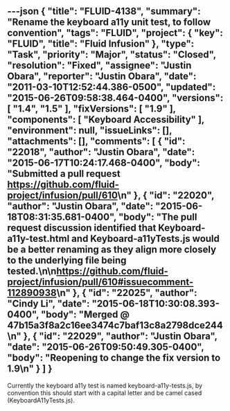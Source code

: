 ---json
{
  "title": "FLUID-4138",
  "summary": "Rename the keyboard a11y unit test, to follow convention",
  "tags": "FLUID",
  "project": {
    "key": "FLUID",
    "title": "Fluid Infusion"
  },
  "type": "Task",
  "priority": "Major",
  "status": "Closed",
  "resolution": "Fixed",
  "assignee": "Justin Obara",
  "reporter": "Justin Obara",
  "date": "2011-03-10T12:52:44.386-0500",
  "updated": "2015-06-26T09:58:38.464-0400",
  "versions": [
    "1.4",
    "1.5"
  ],
  "fixVersions": [
    "1.9"
  ],
  "components": [
    "Keyboard Accessibility"
  ],
  "environment": null,
  "issueLinks": [],
  "attachments": [],
  "comments": [
    {
      "id": "22018",
      "author": "Justin Obara",
      "date": "2015-06-17T10:24:17.468-0400",
      "body": "Submitted a pull request <https://github.com/fluid-project/infusion/pull/610>\n"
    },
    {
      "id": "22020",
      "author": "Justin Obara",
      "date": "2015-06-18T08:31:35.681-0400",
      "body": "The pull request discussion identified that Keyboard-a11y-test.html and Keyboard-a11yTests.js would be a better renaming as they align more closely to the underlying file being tested.\n\n<https://github.com/fluid-project/infusion/pull/610#issuecomment-112890938>\n"
    },
    {
      "id": "22025",
      "author": "Cindy Li",
      "date": "2015-06-18T10:30:08.393-0400",
      "body": "Merged @ 47b15a3f8a2c16ee3474c7baf13c8a2798dce244\n"
    },
    {
      "id": "22029",
      "author": "Justin Obara",
      "date": "2015-06-26T09:50:49.305-0400",
      "body": "Reopening to change the fix version to 1.9\n"
    }
  ]
}
---
Currently the keyboard a11y test is named keyboard-a11y-tests.js, by convention this should start with a capital letter and be camel cased (KeyboardA11yTests.js).

        